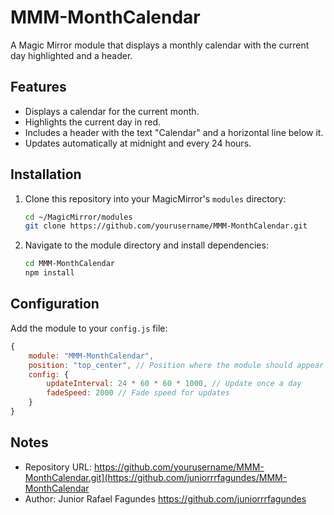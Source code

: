 # MMM-MonthCalendar

A Magic Mirror module that displays a monthly calendar with the current day highlighted and a header.

## Features

- Displays a calendar for the current month.
- Highlights the current day in red.
- Includes a header with the text "Calendar" and a horizontal line below it.
- Updates automatically at midnight and every 24 hours.

## Installation

1. Clone this repository into your MagicMirror's `modules` directory:

    ```bash
    cd ~/MagicMirror/modules
    git clone https://github.com/yourusername/MMM-MonthCalendar.git
    ```

2. Navigate to the module directory and install dependencies:

    ```bash
    cd MMM-MonthCalendar
    npm install
    ```

## Configuration

Add the module to your `config.js` file:

```javascript
{
    module: "MMM-MonthCalendar",
    position: "top_center", // Position where the module should appear
    config: {
        updateInterval: 24 * 60 * 60 * 1000, // Update once a day
        fadeSpeed: 2000 // Fade speed for updates
    }
}
````

## Notes

- Repository URL: https://github.com/yourusername/MMM-MonthCalendar.git](https://github.com/juniorrrfagundes/MMM-MonthCalendar
- Author: Junior Rafael Fagundes https://github.com/juniorrrfagundes
